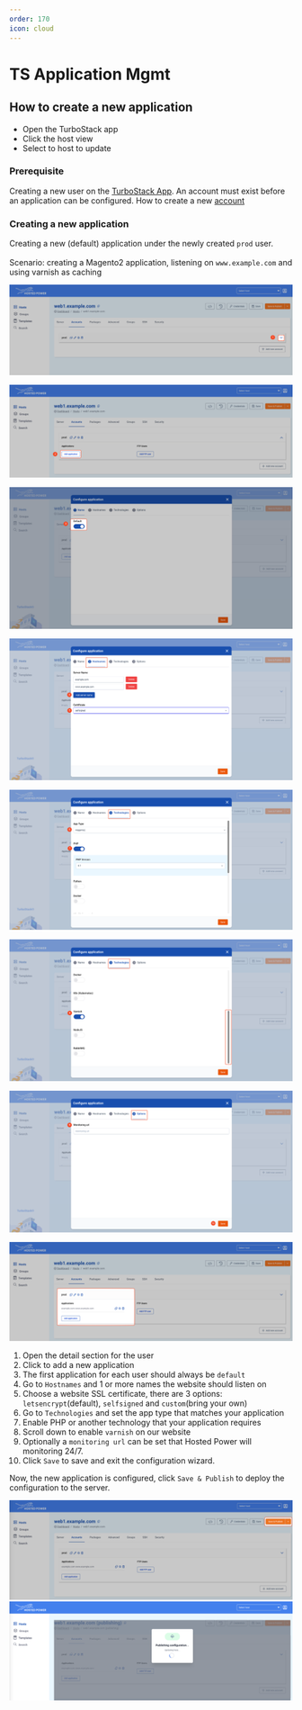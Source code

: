 ```yaml
---
order: 170
icon: cloud
---
```


# TS Application Mgmt

## How to create a new application

* Open the TurboStack app
* Click the host view
* Select to host to update

### Prerequisite

Creating a new user on the <a href="https://my.turbostack.app" target="_blank">TurboStack App</a>.
An account must exist before an application can be configured.
How to create a new [account](./howto_newuser.md)

### Creating a new application

Creating a new (default) application under the newly created `prod` user.<br><br>
Scenario: creating a Magento2 application, listening on `www.example.com` and using varnish as caching

![TurboStackNewApp](../img/turbostackapp/newapp/tsa_app1.png)

![TurboStackNewApp](../img/turbostackapp/newapp/tsa_app2.png)

![TurboStackNewApp](../img/turbostackapp/newapp/tsa_app3.png)

![TurboStackNewApp](../img/turbostackapp/newapp/tsa_app4.png)

![TurboStackNewApp](../img/turbostackapp/newapp/tsa_app5.png)

![TurboStackNewApp](../img/turbostackapp/newapp/tsa_app6.png)

![TurboStackNewApp](../img/turbostackapp/newapp/tsa_app7.png)

![TurboStackNewApp](../img/turbostackapp/newapp/tsa_app8.png)

1. Open the detail section for the user
2. Click to add a new application
3. The first application for each user should always be `default`
4. Go to `Hostnames` and 1 or more names the website should listen on
5. Choose a website SSL certificate, there are 3 options: `letsencrypt`(default), `selfsigned` and `custom`(bring your own)
6. Go to `Technologies` and set the app type that matches your application
7. Enable PHP or another technology that your application requires
8. Scroll down to enable `varnish` on our website
9. Optionally a `monitoring url` can be set that Hosted Power will monitoring 24/7.
10. Click `Save` to save and exit the configuration wizard.

Now, the new application is configured, click `Save & Publish` to deploy the configuration to the server.

![TurboStackNewApp](../img/turbostackapp/newapp/tsa_app9.png)
![TurboStackNewApp](../img/turbostackapp/newapp/tsa_app10.png)
